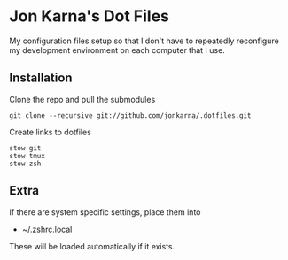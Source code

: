 # Jon Karna's Dot Files

My configuration files setup so that I don't have to repeatedly reconfigure my
development environment on each computer that I use.

## Installation

Clone the repo and pull the submodules

    git clone --recursive git://github.com/jonkarna/.dotfiles.git

Create links to dotfiles

    stow git
    stow tmux
    stow zsh

## Extra

If there are system specific settings, place them into

- ~/.zshrc.local

These will be loaded automatically if it exists.
